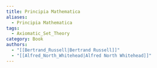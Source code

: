```yaml
---
title: Principia Mathematica
aliases:
  - Principia Mathematica
tags:
  - Axiomatic_Set_Theory
category: Book
authors:
  - "[[Bertrand_Russell|Bertrand Russell]]"
  - "[[Alfred_North_Whitehead|Alfred North Whitehead]]"
---
```

